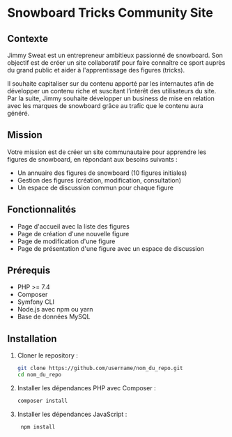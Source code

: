 # Snowboard Tricks Community Site

## Contexte

Jimmy Sweat est un entrepreneur ambitieux passionné de snowboard. Son objectif est de créer un site collaboratif pour faire connaître ce sport auprès du grand public et aider à l'apprentissage des figures (tricks).

Il souhaite capitaliser sur du contenu apporté par les internautes afin de développer un contenu riche et suscitant l’intérêt des utilisateurs du site. Par la suite, Jimmy souhaite développer un business de mise en relation avec les marques de snowboard grâce au trafic que le contenu aura généré.

## Mission

Votre mission est de créer un site communautaire pour apprendre les figures de snowboard, en répondant aux besoins suivants :

- Un annuaire des figures de snowboard (10 figures initiales)
- Gestion des figures (création, modification, consultation)
- Un espace de discussion commun pour chaque figure

## Fonctionnalités

- Page d'accueil avec la liste des figures
- Page de création d'une nouvelle figure
- Page de modification d'une figure
- Page de présentation d'une figure avec un espace de discussion

## Prérequis

- PHP >= 7.4
- Composer
- Symfony CLI
- Node.js avec npm ou yarn
- Base de données MySQL

## Installation

1. Cloner le repository :
   ```bash
   git clone https://github.com/username/nom_du_repo.git
   cd nom_du_repo

2. Installer les dépendances PHP avec Composer :
    ```bash
    composer install

3. Installer les dépendances JavaScript :
   ```bash
    npm install